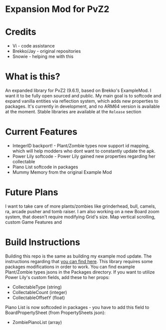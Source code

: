 # **Expansion Mod for PvZ2**

# Credits

* Vi - code assistance
* Brekko/Jay - original repositories
* Snowie - helping me with this

# What is this?

An expanded library for PvZ2 (9.6.1), based on Brekko's ExampleMod. I want it to be fully open sourced and public. My main goal is to softcode and expand vanilla entities via reflection system, which adds new properties to packages. It's currently in development, and no ARM64 version is available at the moment. Stable libraries are available at the `Release` section

# Current Features
* IntegerID backport! - Plant/Zombie types now support id mapping, which will help modders who dont want to constantly update the apk.
* Power Lily softcode - Power Lily gained new properties regarding her collectable
* Piano List softcode in packages
* Mummy Memory from the original Example Mod

# Future Plans
I want to take care of more plants/zombies like grinderhead, bull, camels, ra, arcade pusher and tomb raiser.
I am also working on a new Board zoom system, that doesn't require modifying Grid's size.
Map vertical scrolling, custom Game Features and 

# Build Instructions
Building this repo is the same as building my example mod update. The instructions regarding that [you can find here](https://github.com/BlazeyLol/PVZ2ExampleMod).
This library requires some packages modifications in order to work. You can find example Plant/Zombie types jsons in the Packages directory.
If you want to utilize Power Lily's custom fields, add these to her props:
- CollectableType (string)
- CollectableCount (integer)
- CollectableOffsetY (float)

Piano List is now softcoded in packages - you have to add this field to BoardPropertySheet (from PropertySheets json):
- ZombiePianoList (array<string>)
